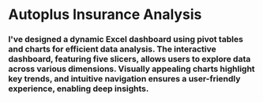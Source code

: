 # Autoplus Insurance Analysis

### I've designed a dynamic Excel dashboard using pivot tables and charts for efficient data analysis. The interactive dashboard, featuring five slicers, allows users to explore data across various dimensions. Visually appealing charts highlight key trends, and intuitive navigation ensures a user-friendly experience, enabling deep insights.
